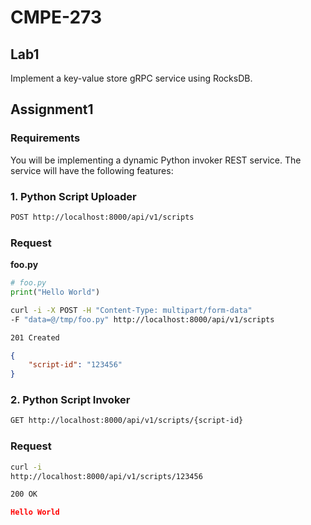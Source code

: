 # CMPE-273

## Lab1

Implement a key-value store gRPC service using RocksDB.

## Assignment1

### Requirements

You will be implementing a dynamic Python invoker REST service. The service will have the following features:

### 1. Python Script Uploader

```bash
POST http://localhost:8000/api/v1/scripts
```

### Request


__foo.py__

```python
# foo.py
print("Hello World")
```

```bash
curl -i -X POST -H "Content-Type: multipart/form-data" 
-F "data=@/tmp/foo.py" http://localhost:8000/api/v1/scripts
```

```bash
201 Created
```

```json
{
    "script-id": "123456"
}
```

### 2. Python Script Invoker

```bash
GET http://localhost:8000/api/v1/scripts/{script-id}
```

### Request

```bash
curl -i
http://localhost:8000/api/v1/scripts/123456
```

```bash
200 OK
```

```json
Hello World
```



